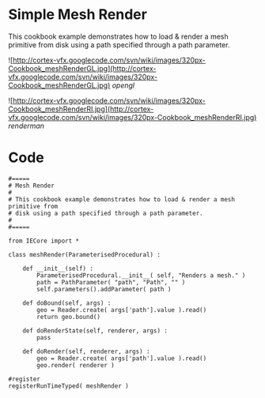 # Simple Mesh Render #

This cookbook example demonstrates how to load & render a mesh primitive from disk using a path specified through a path parameter.

![http://cortex-vfx.googlecode.com/svn/wiki/images/320px-Cookbook_meshRenderGL.jpg](http://cortex-vfx.googlecode.com/svn/wiki/images/320px-Cookbook_meshRenderGL.jpg)
_opengl_

![http://cortex-vfx.googlecode.com/svn/wiki/images/320px-Cookbook_meshRenderRI.jpg](http://cortex-vfx.googlecode.com/svn/wiki/images/320px-Cookbook_meshRenderRI.jpg)
_renderman_

# Code #

```
#=====
# Mesh Render
#
# This cookbook example demonstrates how to load & render a mesh primitive from
# disk using a path specified through a path parameter.
#
#=====

from IECore import * 

class meshRender(ParameterisedProcedural) : 

	def __init__(self) : 
 		ParameterisedProcedural.__init__( self, "Renders a mesh." )
 		path = PathParameter( "path", "Path", "" )
 		self.parameters().addParameter( path )

	def doBound(self, args) : 
 		geo = Reader.create( args['path'].value ).read()
 		return geo.bound()

	def doRenderState(self, renderer, args) : 
 		pass

	def doRender(self, renderer, args) : 
 		geo = Reader.create( args['path'].value ).read()
 		geo.render( renderer )

#register
registerRunTimeTyped( meshRender )
```